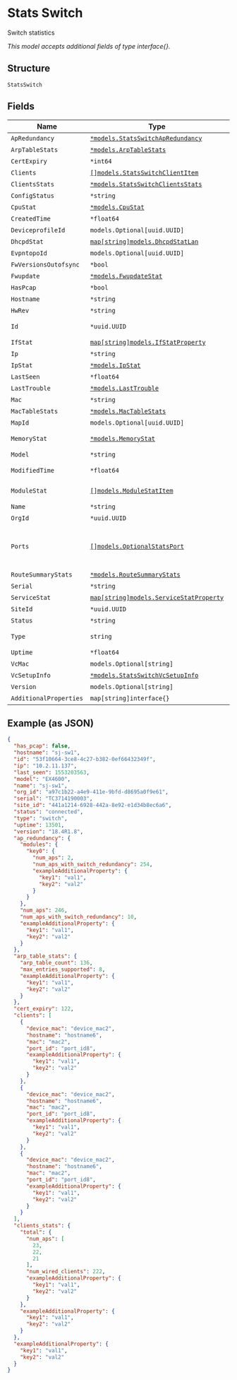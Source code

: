 
# Stats Switch

Switch statistics

*This model accepts additional fields of type interface{}.*

## Structure

`StatsSwitch`

## Fields

| Name | Type | Tags | Description |
|  --- | --- | --- | --- |
| `ApRedundancy` | [`*models.StatsSwitchApRedundancy`](../../doc/models/stats-switch-ap-redundancy.md) | Optional | - |
| `ArpTableStats` | [`*models.ArpTableStats`](../../doc/models/arp-table-stats.md) | Optional | - |
| `CertExpiry` | `*int64` | Optional | - |
| `Clients` | [`[]models.StatsSwitchClientItem`](../../doc/models/stats-switch-client-item.md) | Optional | - |
| `ClientsStats` | [`*models.StatsSwitchClientsStats`](../../doc/models/stats-switch-clients-stats.md) | Optional | - |
| `ConfigStatus` | `*string` | Optional | - |
| `CpuStat` | [`*models.CpuStat`](../../doc/models/cpu-stat.md) | Optional | - |
| `CreatedTime` | `*float64` | Optional | when the object has been created, in epoch |
| `DeviceprofileId` | `models.Optional[uuid.UUID]` | Optional | - |
| `DhcpdStat` | [`map[string]models.DhcpdStatLan`](../../doc/models/dhcpd-stat-lan.md) | Optional | Property key is the network name |
| `EvpntopoId` | `models.Optional[uuid.UUID]` | Optional | - |
| `FwVersionsOutofsync` | `*bool` | Optional | - |
| `Fwupdate` | [`*models.FwupdateStat`](../../doc/models/fwupdate-stat.md) | Optional | - |
| `HasPcap` | `*bool` | Optional | whether the switch supports packet capture |
| `Hostname` | `*string` | Optional | hostname reported by the device |
| `HwRev` | `*string` | Optional | device hardware revision number |
| `Id` | `*uuid.UUID` | Optional | Unique ID of the object instance in the Mist Organnization |
| `IfStat` | [`map[string]models.IfStatProperty`](../../doc/models/if-stat-property.md) | Optional | Property key is the interface name |
| `Ip` | `*string` | Optional | - |
| `IpStat` | [`*models.IpStat`](../../doc/models/ip-stat.md) | Optional | - |
| `LastSeen` | `*float64` | Optional | - |
| `LastTrouble` | [`*models.LastTrouble`](../../doc/models/last-trouble.md) | Optional | last trouble code of switch |
| `Mac` | `*string` | Optional | - |
| `MacTableStats` | [`*models.MacTableStats`](../../doc/models/mac-table-stats.md) | Optional | - |
| `MapId` | `models.Optional[uuid.UUID]` | Optional | - |
| `MemoryStat` | [`*models.MemoryStat`](../../doc/models/memory-stat.md) | Optional | memory usage stat (for virtual chassis, memory usage of master RE) |
| `Model` | `*string` | Optional | - |
| `ModifiedTime` | `*float64` | Optional | when the object has been modified for the last time, in epoch |
| `ModuleStat` | [`[]models.ModuleStatItem`](../../doc/models/module-stat-item.md) | Optional | **Constraints**: *Minimum Items*: `1`, *Unique Items Required* |
| `Name` | `*string` | Optional | device name if configured |
| `OrgId` | `*uuid.UUID` | Optional | - |
| `Ports` | [`[]models.OptionalStatsPort`](../../doc/models/optional-stats-port.md) | Optional | only present when `ports` in `fields` query parameter. Each port object is same as `GET /api/v1/sites/:site_id/stats/ports/search` result object, except that org_id, site_id, mac, model are removed |
| `RouteSummaryStats` | [`*models.RouteSummaryStats`](../../doc/models/route-summary-stats.md) | Optional | - |
| `Serial` | `*string` | Optional | - |
| `ServiceStat` | [`map[string]models.ServiceStatProperty`](../../doc/models/service-stat-property.md) | Optional | - |
| `SiteId` | `*uuid.UUID` | Optional | - |
| `Status` | `*string` | Optional | - |
| `Type` | `string` | Required, Constant | Device Type. enum: `switch`<br>**Value**: `"switch"` |
| `Uptime` | `*float64` | Optional | - |
| `VcMac` | `models.Optional[string]` | Optional | - |
| `VcSetupInfo` | [`*models.StatsSwitchVcSetupInfo`](../../doc/models/stats-switch-vc-setup-info.md) | Optional | - |
| `Version` | `models.Optional[string]` | Optional | - |
| `AdditionalProperties` | `map[string]interface{}` | Optional | - |

## Example (as JSON)

```json
{
  "has_pcap": false,
  "hostname": "sj-sw1",
  "id": "53f10664-3ce8-4c27-b382-0ef66432349f",
  "ip": "10.2.11.137",
  "last_seen": 1553203563,
  "model": "EX4600",
  "name": "sj-sw1",
  "org_id": "a97c1b22-a4e9-411e-9bfd-d8695a0f9e61",
  "serial": "TC3714190003",
  "site_id": "441a1214-6928-442a-8e92-e1d34b8ec6a6",
  "status": "connected",
  "type": "switch",
  "uptime": 13501,
  "version": "18.4R1.8",
  "ap_redundancy": {
    "modules": {
      "key0": {
        "num_aps": 2,
        "num_aps_with_switch_redundancy": 254,
        "exampleAdditionalProperty": {
          "key1": "val1",
          "key2": "val2"
        }
      }
    },
    "num_aps": 246,
    "num_aps_with_switch_redundancy": 10,
    "exampleAdditionalProperty": {
      "key1": "val1",
      "key2": "val2"
    }
  },
  "arp_table_stats": {
    "arp_table_count": 136,
    "max_entries_supported": 8,
    "exampleAdditionalProperty": {
      "key1": "val1",
      "key2": "val2"
    }
  },
  "cert_expiry": 122,
  "clients": [
    {
      "device_mac": "device_mac2",
      "hostname": "hostname6",
      "mac": "mac2",
      "port_id": "port_id8",
      "exampleAdditionalProperty": {
        "key1": "val1",
        "key2": "val2"
      }
    },
    {
      "device_mac": "device_mac2",
      "hostname": "hostname6",
      "mac": "mac2",
      "port_id": "port_id8",
      "exampleAdditionalProperty": {
        "key1": "val1",
        "key2": "val2"
      }
    },
    {
      "device_mac": "device_mac2",
      "hostname": "hostname6",
      "mac": "mac2",
      "port_id": "port_id8",
      "exampleAdditionalProperty": {
        "key1": "val1",
        "key2": "val2"
      }
    }
  ],
  "clients_stats": {
    "total": {
      "num_aps": [
        23,
        22,
        21
      ],
      "num_wired_clients": 222,
      "exampleAdditionalProperty": {
        "key1": "val1",
        "key2": "val2"
      }
    },
    "exampleAdditionalProperty": {
      "key1": "val1",
      "key2": "val2"
    }
  },
  "exampleAdditionalProperty": {
    "key1": "val1",
    "key2": "val2"
  }
}
```

